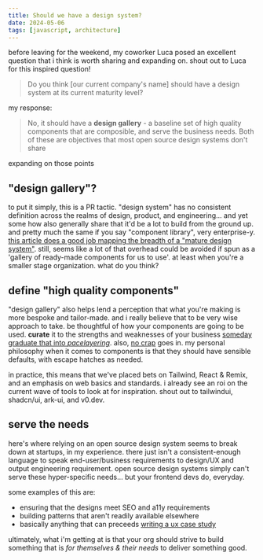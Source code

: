 ```yaml
---
title: Should we have a design system?
date: 2024-05-06
tags: [javascript, architecture]
---
```


before leaving for the weekend, my coworker Luca posed an excellent question that i think is worth sharing and expanding on. shout out to Luca for this inspired question! 

<!-- excerpt-end -->

> Do you think [our current company's name] should have a design system at its current maturity level?

my response:

> No, it should have a **design gallery** - a baseline set of high quality components that are composible, and serve the business needs. Both of these are objectives that most open source design systems don't share

expanding on those points

## "design gallery"?

to put it simply, this is a PR tactic. "design system" has no consistent definition across the realms of design, product, and engineering... and yet some how also generally share that it'd be a lot to build from the ground up. and pretty much the same if you say "component library", very enterprise-y. [this article does a good job mapping the breadth of a "mature design system"](https://bigmedium.com/ideas/design-system-ecosystem.html). still, seems like a lot of that overhead could be avoided if spun as a 'gallery of ready-made components for us to use'. at least when you're a smaller stage organization. what do you think?

## define "high quality components"

"design gallery" also helps lend a perception that what you're making is more bespoke and tailor-made. and i really believe that to be very wise approach to take. be thoughtful of how your components are going to be used. **curate** it to the strengths and weaknesses of your business [someday graduate that into _pacelayering_](https://bigmedium.com/ideas/design-system-ecosystem.html). also, [no crap](https://bradfrost.com/blog/post/dont-put-crap-in-the-design-system/) goes in. my personal philosophy when it comes to components is that they should have sensible defaults, with escape hatches as needed.

in practice, this means that we've placed bets on Tailwind, React & Remix, and an emphasis on web basics and standards. i already see an roi on the current wave of tools to look at for inspiration. shout out to tailwindui, shadcn/ui, ark-ui, and v0.dev. 

## serve the needs

here's where relying on an open source design system seems to break down at startups, in my experience. there just isn't a consistent-enough language to speak end-user/business requirements to design/UX and output engineering requirement. open source design systems simply can't serve these hyper-specific needs... but your frontend devs do, everyday.

some examples of this are:

- ensuring that the designs meet SEO and a11y requirements
- building patterns that aren't readily available elsewhere
- basically anything that can preceeds [writing a ux case study](https://bootcamp.uxdesign.cc/how-to-write-a-ux-case-study-6c5190554d0d)

ultimately, what i'm getting at is that your org should strive to build something that is _for themselves & their needs_ to deliver something good.